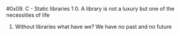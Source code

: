 #0x09. C - Static libraries
1 0. A library is not a luxury but one of the necessities of life
1. Without libraries what have we? We have no past and no future
